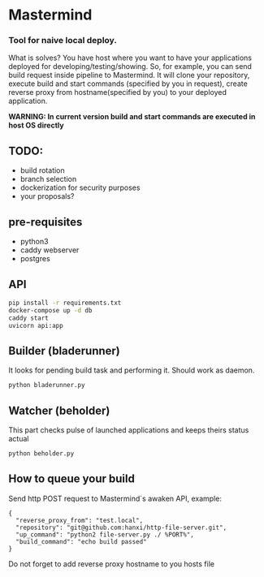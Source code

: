 # Mastermind
### Tool for naive local deploy.
What is solves? You have host where you want to have your applications deployed
for developing/testing/showing. So, for example, you can send build request inside
pipeline to Mastermind. It will clone your repository, execute build and start commands
(specified by you in request), create reverse proxy from hostname(specified by you)
 to your deployed application.

**WARNING: In current version build and start commands are executed in host OS directly**

## TODO:
 - build rotation
 - branch selection
 - dockerization for security purposes
 - your proposals?


## pre-requisites
 - python3
 - caddy webserver
 - postgres

## API
```sh
pip install -r requirements.txt
docker-compose up -d db
caddy start
uvicorn api:app
```

## Builder (bladerunner)
It looks for pending build task and performing it. Should work as daemon.
```sh
python bladerunner.py
```

## Watcher (beholder)
This part checks pulse of launched applications and keeps theirs status actual
```sh
python beholder.py
```

## How to queue your build
Send http POST request to Mastermind`s awaken API, example:
```
{
  "reverse_proxy_from": "test.local",
  "repository": "git@github.com:hanxi/http-file-server.git",
  "up_command": "python2 file-server.py ./ %PORT%",
  "build_command": "echo build passed"
}
```
Do not forget to add reverse proxy hostname to you hosts file
